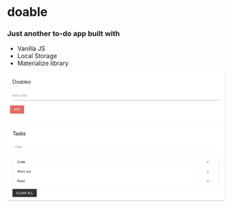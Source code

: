 # doable

### Just another to-do app built with
* Vanilla JS
* Local Storage
* Materialize library

![doable](https://github.com/marinemekhakyan/doable/blob/master/doable.gif?raw=true)

